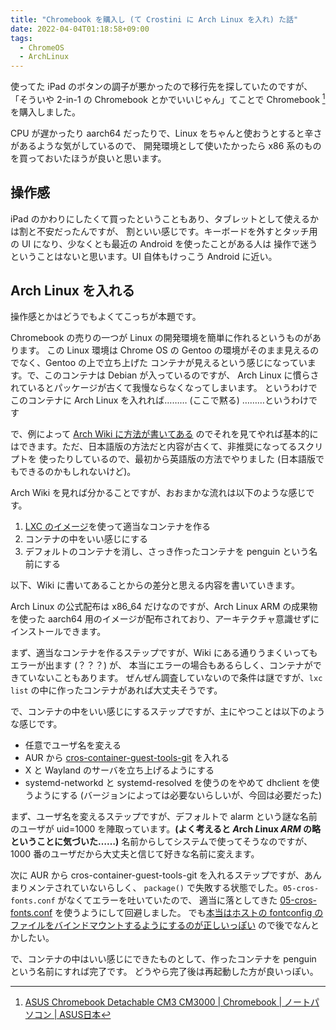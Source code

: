 ```yaml
---
title: "Chromebook を購入し (て Crostini に Arch Linux を入れ) た話"
date: 2022-04-04T01:18:58+09:00
tags:
  - ChromeOS
  - ArchLinux
---
```


使ってた iPad のボタンの調子が悪かったので移行先を探していたのですが、
「そういや 2-in-1 の Chromebook とかでいいじゃん」てことで Chromebook [^1] を購入しました。

CPU が遅かったり aarch64 だったりで、Linux をちゃんと使おうとすると辛さがあるような気がしているので、
開発環境として使いたかったら x86 系のものを買っておいたほうが良いと思います。

## 操作感

iPad のかわりにしたくて買ったということもあり、タブレットとして使えるかは割と不安だったんですが、
割といい感じです。キーボードを外すとタッチ用の UI になり、少なくとも最近の Android を使ったことがある人は
操作で迷うということはないと思います。UI 自体もけっこう Android に近い。

## Arch Linux を入れる

操作感とかはどうでもよくてこっちが本題です。

Chromebook の売りの一つが Linux の開発環境を簡単に作れるというものがあります。
この Linux 環境は Chrome OS の Gentoo の環境がそのまま見えるのでなく、Gentoo の上で立ち上げた
コンテナが見えるという感じになっています。で、このコンテナは Debian が入っているのですが、
Arch Linux に慣らされているとパッケージが古くて我慢ならなくなってしまいます。
というわけでこのコンテナに Arch Linux を入れれば……… (ここで黙る) ………というわけです

で、例によって [Arch Wiki に方法が書いてある](https://wiki.archlinux.org/title/Chrome_OS_devices/Crostini)
のでそれを見てやれば基本的にはできます。ただ、日本語版の方法だと内容が古くて、非推奨になってるスクリプトを
使ったりしているので、最初から英語版の方法でやりました (日本語版でもできるのかもしれないけど)。

Arch Wiki を見れば分かることですが、おおまかな流れは以下のような感じです。

1. [LXC のイメージ](https://us.lxd.images.canonical.com/)を使って適当なコンテナを作る
2. コンテナの中をいい感じにする
3. デフォルトのコンテナを消し、さっき作ったコンテナを penguin という名前にする

以下、Wiki に書いてあることからの差分と思える内容を書いていきます。

Arch Linux の公式配布は x86\_64 だけなのですが、Arch Linux ARM の成果物を使った aarch64
用のイメージが配布されており、アーキテクチャ意識せずにインストールできます。

まず、適当なコンテナを作るステップですが、Wiki にある通りうまくいってもエラーが出ます (？？？) が、
本当にエラーの場合もあるらしく、コンテナができていないこともあります。
ぜんぜん調査していないので条件は謎ですが、`lxc list` の中に作ったコンテナがあれば大丈夫そうです。

で、コンテナの中をいい感じにするステップですが、主にやつことは以下のような感じです。

- 任意でユーザ名を変える
- AUR から [cros-container-guest-tools-git](https://aur.archlinux.org/packages/cros-container-guest-tools-git/)
を入れる
- X と Wayland のサーバを立ち上げるようにする
- systemd-networkd と systemd-resolved を使うのをやめて dhclient を使うようにする
(バージョンによっては必要ないらしいが、今回は必要だった)

まず、ユーザ名を変えるステップですが、デフォルトで alarm という謎な名前のユーザが uid=1000 を陣取っています。**(よく考えると *A*rch *L*inux *ARM* の略ということに気づいた……)**
名前からしてシステムで使ってそうなのですが、1000 番のユーザだから大丈夫と信じて好きな名前に変えます。

次に AUR から cros-container-guest-tools-git を入れるステップですが、あんまりメンテされていないらしく、
`package()` で失敗する状態でした。`05-cros-fonts.conf` がなくてエラーを吐いていたので、
適当に落としてきた [05-cros-fonts.conf](https://chromium.googlesource.com/chromiumos/containers/cros-container-guest-tools/+/f9243404ec44554e3fa35c868fde21a3e896da04) を使うようにして回避しました。
でも[本当はホストの fontconfig のファイルをバインドマウントするようにするのが正しいっぽい](https://chromium.googlesource.com/chromiumos/containers/cros-container-guest-tools/+/b933792566dcff3b23b5ef7b4b920d794b8bf2ef)
ので後でなんとかしたい。

で、コンテナの中はいい感じにできたものとして、作ったコンテナを penguin という名前にすれば完了です。
どうやら完了後は再起動した方が良いっぽい。

[^1]: [ASUS Chromebook Detachable CM3 CM3000 | Chromebook | ノートパソコン | ASUS日本](https://www.asus.com/jp/Laptops/For-Home/Chromebook/ASUS-Chromebook-Detachable-CM3-CM3000/)
